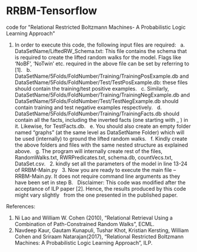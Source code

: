 # RRBM-Tensorflow
code for "Relational Restricted Boltzmann Machines- A Probabilistic Logic Learning Approach"

1.	In order to execute this code, the following input files are required:
  &nbsp; a.	DataSetName/LiftedRW_Schema.txt:
       This file contains the schema that is required to create the lifted random walks for the model. Flags like ‘NoBF’, ‘NoTwin’ etc.          required in the above file can be set by referring to [1].
  &nbsp; b.	DataSetName/5Folds/FoldNumber/Training/TrainingPosExample.db and DataSetName/5Folds/FoldNumber/Test/TestPosExample.db: these files should contain the training/test positive examples.
 &nbsp; c.	Similarly, DataSetName/5Folds/FoldNumber/Training/TrainingNegExample.db and DataSetName/5Folds/FoldNumber/Test/TestNegExample.db should contain training and test negative examples respectively.
  &nbsp; d.	DataSetName/5Folds/FoldNumber/Training/TrainingFacts.db should contain all the facts, including the inverted facts (one starting with _ ) in it. Likewise, for TestFacts.db.
&nbsp; e.	You should also create an empty folder named “graphs” (at the same level as DataSetName Folder) which will be used (internally) to ground the lifted random walks.
 &nbsp; f.	Kindly create the above folders and files with the same nested structure as explained above.
 &nbsp; g.	The program will internally create rest of the files, RandomWalks.txt, RWRPredicates.txt, schema.db, countVecs.txt, DataSet.csv. 
&nbsp; 2.	kindly set all the parameters of the model in line 13-24 of RRBM-Main.py
&nbsp; 3.	Now you are ready to execute the main file – RRBM-Main.py. It does not require command line arguments as they have been set in step B.
&nbsp; Disclaimer: This code was modified after the acceptance of ILP paper [2]. Hence, the results produced by this code might vary slightly &nbsp; from the one presented in the published paper.

References:
1.	Ni Lao and William W. Cohen (2010), “Relational Retrieval Using a Combination of Path-Constrained Random Walks”, ECML.
2.	Navdeep Kaur, Gautam Kunapuli, Tushar Khot, Kristian Kersting, William Cohen and Sriraam Natarajan(2017), “Relational Restricted Boltzmann Machines: A Probabilistic Logic Learning Approach”, ILP.
